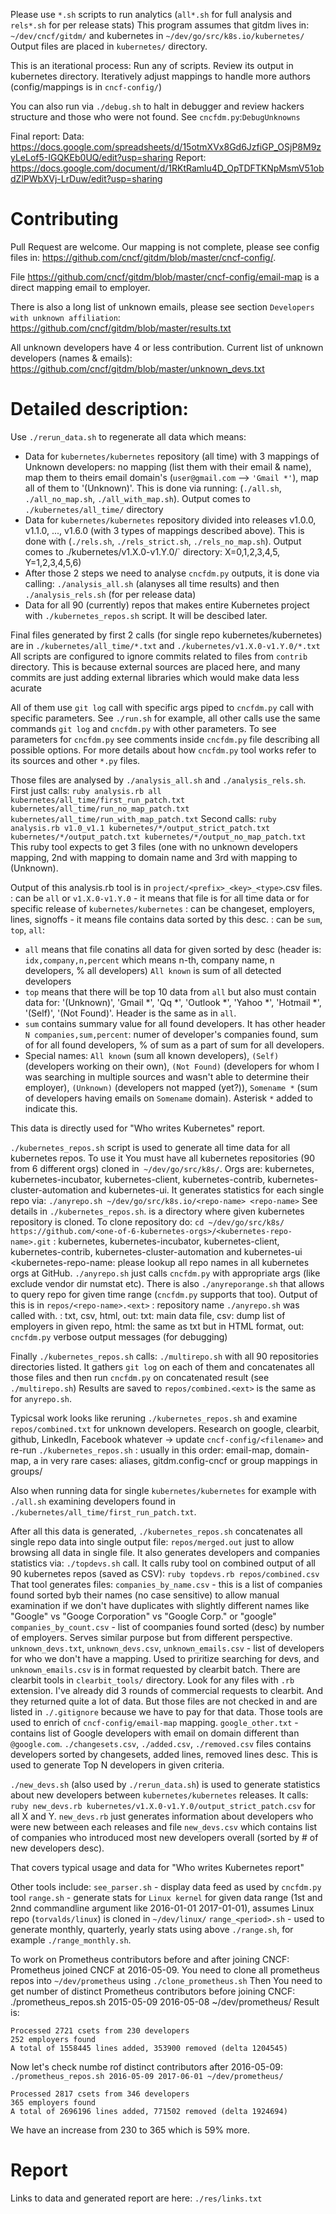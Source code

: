 Please use `*.sh` scripts to run analytics (`all*.sh` for full analysis and `rels*.sh` for per release stats)
This program assumes that gitdm lives in: `~/dev/cncf/gitdm/` and kubernetes in `~/dev/go/src/k8s.io/kubernetes/`
Output files are placed in `kubernetes/` directory.

This is an iterational process:
Run any of scripts. Review its output in kubernetes directory. Iteratively adjust mappings to handle more authors (config/mappings is in
`cncf-config/`)

You can also run via `./debug.sh` to halt in debugger and review hackers structure and those who were not found. See `cncfdm.py`:`DebugUnknowns`

Final report:
Data: https://docs.google.com/spreadsheets/d/15otmXVx8Gd6JzfiGP_OSjP8M9zyLeLof5-IGQKEb0UQ/edit?usp=sharing
Report: https://docs.google.com/document/d/1RKtRamlu4D_OpTDFTKNpMsmV51obdZlPWbXVj-LrDuw/edit?usp=sharing

# Contributing

Pull Request are welcome.
Our mapping is not complete, please see config files in: https://github.com/cncf/gitdm/blob/master/cncf-config/.

File https://github.com/cncf/gitdm/blob/master/cncf-config/email-map is a direct mapping email to employer.

There is also a long list of unknown emails, please see section `Developers with unknown affiliation`:
https://github.com/cncf/gitdm/blob/master/results.txt

All unknown developers have 4 or less contribution.
Current list of unknown developers (names & emails): https://github.com/cncf/gitdm/blob/master/unknown_devs.txt

# Detailed description:

Use `./rerun_data.sh` to regenerate all data which means:
- Data for `kubernetes/kubernetes` repository (all time) with 3 mappings of Unknown developers: no mapping (list them with their email & name), map them to theirs email domain's (`user@gmail.com` --> `'Gmail *'`), map all of them to '(Unknown)'. This is done via running: (`./all.sh`, `./all_no_map.sh`, `./all_with_map.sh`). Output comes to `./kubernetes/all_time/` directory
- Data for `kubernetes/kubernetes` repository divided into releases v1.0.0, v1.1.0, ..., v1.6.0 (with 3 types of mappings described above). This is done with (`./rels.sh`, `./rels_strict.sh`, `./rels_no_map.sh`). Output comes to ./kubernetes/v1.X.0-v1.Y.0/` directory: X=0,1,2,3,4,5, Y=1,2,3,4,5,6)
- After those 2 steps we need to analyse `cncfdm.py` outputs, it is done via calling: `./analysis_all.sh` (alanyses all time results) and then `./analysis_rels.sh` (for per release data)
- Data for all 90 (currently) repos that makes entire Kubernetes project with `./kubernetes_repos.sh` script. It will be descibed later.

Final files generated by first 2 calls (for single repo kubernetes/kubernetes) are in `./kubernetes/all_time/*.txt` and `./kubernetes/v1.X.0-v1.Y.0/*.txt`
All scripts are configured to ignore commits related to files from `contrib` directory. This is because external sources are placed here, and many commits are just adding external libraries which would make data less acurate

All of them use `git log` call with specific args piped to `cncfdm.py` call with specific parameters. See `./run.sh` for example, all other calls use the same commands `git log` and `cncfdm.py` with other parameters.
To see parameters for `cncfdm.py` see comments inside `cncfdm.py` file describing all possible options. For more details about how `cncfdm.py` tool works refer to its sources and other `*.py` files.

Those files are analysed by `./analysis_all.sh` and `./analysis_rels.sh`. First just calls:
`ruby analysis.rb all kubernetes/all_time/first_run_patch.txt kubernetes/all_time/run_no_map_patch.txt kubernetes/all_time/run_with_map_patch.txt`
Second calls:
`ruby analysis.rb v1.0_v1.1 kubernetes/*/output_strict_patch.txt kubernetes/*/output_patch.txt kubernetes/*/output_no_map_patch.txt`
This ruby tool expects to get 3 files (one with no unknown developers mapping, 2nd with mapping to domain name and 3rd with mapping to (Unknown).

Output of this analysis.rb tool is in `project/<prefix>_<key>_<type>`.csv files.
<prefix>: can be `all` or `v1.X.0-v1.Y.0` - it means that file is for all time data or for specific release of `kubernetes/kubernetes`
<key>: can be changeset, employers, lines, signoffs - it means file contains data sorted by this <key> desc.
<type>: can be `sum`, `top`, `all`:
- `all` means that file conatins all data for given <prefix> sorted by <key> desc (header is: `idx,company,n,percent` which means n-th, company name, n developers, % all developers) `All known` is sum of all detected developers
- `top` means that there will be top 10 data from `all` but also must contain data for: '(Unknown)', 'Gmail *', 'Qq *', 'Outlook *', 'Yahoo *', 'Hotmail *', '(Self)', '(Not Found)'. Header is the same as in `all`.
- `sum` contains summary value for all found developers. It has other header `N companies,sum,percent`: numer of developer's companies found, sum of <key> for all found developers, % of sum <key> as a part of sum <key> for all developers.
- Special names: `All known` (sum all known developers), `(Self)` (developers working on their own), `(Not Found)` (developers for whom I was searching in multiple sources and wasn't able to determine their employer), `(Unknown)` (developers not mapped (yet?)), `Somename *` (sum of developers having emails on `Somename` domain). Asterisk `*` added to indicate this.

This data is directly used for "Who writes Kubernetes" report.

`./kubernetes_repos.sh` script is used to generate all time data for all kubernetes repos. To use it You must have all kubernetes repositories (90 from 6 different orgs) cloned in` ~/dev/go/src/k8s/`.
Orgs are: kubernetes, kubernetes-incubator, kubernetes-client, kubernetes-contrib, kubernetes-cluster-automation and kubernetes-ui.
It generates statistics for each single repo via:
`./anyrepo.sh ~/dev/go/src/k8s.io/<repo-name> <repo-name>`
See details in `./kubernetes_repos.sh`.
<repo-name> is a directory where given kubernetes repository is cloned.
To clone repository do:
`cd ~/dev/go/src/k8s/`
`https://github.com/<one-of-6-kubernetes-orgs>/<kubernetes-repo-name>.git`
<one-of-6-kubernetes-orgs>: kubernetes, kubernetes-incubator, kubernetes-client, kubernetes-contrib, kubernetes-cluster-automation and kubernetes-ui
<kubernetes-repo-name: please lookup all repo names in all kubernetes orgs at GitHub.
`./anyrepo.sh` just calls `cncfdm.py` with appropriate args (like exclude vendor dir numstat etc).
There is also `./anyreporange.sh` that allows to query repo for given time range (`cncfdm.py` supports that too).
Output of this is in `repos/<repo-name>.<ext>`
<repo-name>: repository name `./anyrepo.sh` was called with.
<ext>: txt, csv, html, out: txt: main data file, csv: dump list of employers in given repo, html: the same as txt but in HTML format, out: `cncfdm.py` verbose output messages (for debugging)

Finally `./kubernetes_repos.sh` calls:
`./multirepo.sh` with all 90 repositories directories listed.
It gathers `git log` on each of them and concatenates all those files and then run `cncfdm.py` on concatenated result (see `./multirepo.sh`)
Results are saved to `repos/combined.<ext>` <ext> is the same as for `anyrepo.sh`.

Typicsal work looks like reruning `./kubernetes_repos.sh` and examine `repos/combined.txt` for unknown developers.
Research on google, clearbit, github, LinkedIn, Facebook whatever -> update `cncf-config/<filename>` and re-run `./kubernetes_repos.sh`
<filename>: usually in this order: email-map, domain-map, a in very rare cases: aliases, gitdm.config-cncf or group mappings in groups/

Also when running data for single `kubernetes/kubernetes` for example with `./all.sh` examining developers found in `./kubernetes/all_time/first_run_patch.txt`.

After all this data is generated, `./kubernetes_repos.sh` concatenates all single repo data into single output file: `repos/merged.out` just to allow browsing all data in single file.
It also generates developers and companies statistics via:
`./topdevs.sh` call.
It calls ruby tool on combined output of all 90 kubernetes repos (saved as CSV):
`ruby topdevs.rb repos/combined.csv`
That tool generates files:
`companies_by_name.csv` - this is a list of companies found sorted byb their names (no case sensitive) to allow manual examination if we don't have duplicates with slightly different names like "Google" vs "Googe Corporation" vs "Google Corp." or "google"
`companies_by_count.csv` - list of coompanies found sorted (desc) by number of employers. Serves similar purpose but from different perspective.
`unknown_devs.txt`, `unknown_devs.csv`, `unknown_emails.csv` - list of developers for who we don't have a mapping. Used to priritize searching for devs, and `unknown_emails.csv` is in format requested by clearbit batch.
There are clearbit tools in `clearbit_tools/` directory. Look for any files with `.rb` extension. I've already did 3 rounds of commercial requests to clearbit. And they returned quite a lot of data. But those files are not checked in and are listed in `./.gitignore` because we have to pay for that data.
Those tools are used to enrich of `cncf-config/email-map` mapping.
`google_other.txt` - contains list of Google developers with email on domain different than `@google.com`.
`./changesets.csv`, `./added.csv`, `./removed.csv` files contains developers sorted by changesets, added lines, removed lines desc. This is used to generate Top N developers in given criteria.

`./new_devs.sh` (also used by `./rerun_data.sh`) is used to generate statistics about new developers between `kubernetes/kubernetes` releases.
It calls: `ruby new_devs.rb kubernetes/v1.X.0-v1.Y.0/output_strict_patch.csv` for all X and Y.
`new_devs.rb` just generates information about developers who were new between each releases and file `new_devs.csv` which contains list of companies who introduced most new developers overall (sorted by # of new developers desc).

That covers typical usage and data for "Who writes Kubernetes report"

Other tools include:
`see_parser.sh` - display data feed as used by `cncfdm.py` tool
`range.sh` - generate stats for `Linux kernel` for given data range (1st and 2nnd commandline argument like 2016-01-01 2017-01-01), assumes Linux repo (`torvalds/linux`) is cloned in `~/dev/linux/`
`range_<period>.sh` - used to generate monthly, quarterly, yearly stats using above `./range.sh`, for example `./range_monthly.sh`.

To work on Prometheus contributors before and after joining CNCF:
Prometheus joined CNCF at 2016-05-09.
You need to clone all prometheus repos into `~/dev/prometheus` using `./clone_prometheus.sh`
Then You need to get number of distinct Prometheus contributors before joining CNCF:
./prometheus_repos.sh 2015-05-09 2016-05-08 ~/dev/prometheus/
Result is:
```
Processed 2721 csets from 230 developers
252 employers found
A total of 1558445 lines added, 353900 removed (delta 1204545)
```
Now let's check numbe rof distinct contributors after 2016-05-09:
`./prometheus_repos.sh 2016-05-09 2017-06-01 ~/dev/prometheus/`
```
Processed 2817 csets from 346 developers
365 employers found
A total of 2696196 lines added, 771502 removed (delta 1924694)
```

We have an increase from 230 to 365 which is 59% more.

# Report
Links to data and generated report are here: `./res/links.txt`


